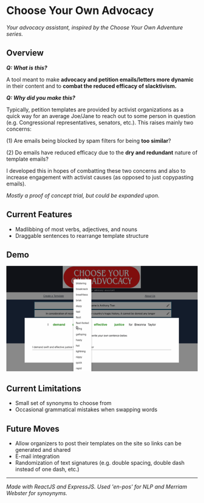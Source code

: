 # Choose Your Own Advocacy
_Your advocacy assistant, inspired by the Choose Your Own Adventure series._

## Overview

***Q: What is this?***

A tool meant to make **advocacy and petition emails/letters more dynamic** in their content and to **combat the reduced efficacy of slacktivism.**

***Q: Why did you make this?***

Typically, petition templates are provided by activist organizations as a quick way for an average Joe/Jane to reach out to some person in question (e.g. Congressional representatives, senators, etc.). This raises mainly two concerns:

(1) Are emails being blocked by spam filters for being **too similar**?

(2) Do emails have reduced efficacy due to the **dry and redundant** nature of template emails?

I developed this in hopes of combatting these two concerns and also to increase engagement with activist causes (as opposed to just copypasting emails).

*Mostly a proof of concept trial, but could be expanded upon.*

## Current Features
- Madlibbing of most verbs, adjectives, and nouns
- Draggable sentences to rearrange template structure

## Demo
<img src='demo.gif' title='Video Walkthrough' width='' alt='Video Walkthrough' />

## Current Limitations
- Small set of synonyms to choose from
- Occasional grammatical mistakes when swapping words

## Future Moves
- Allow organizers to post their templates on the site so links can be generated and shared
- E-mail integration
- Randomization of text signatures (e.g. double spacing, double dash instead of one dash, etc.)

---
*Made with ReactJS and ExpressJS.*
*Used 'en-pos' for NLP and Merriam Webster for synoynyms.*
